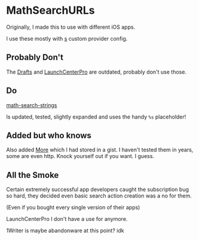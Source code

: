 # MathSearchURLs


Originally, I made this to use with different iOS apps. 


I use these mostly with [s](https://github.com/zquestz/s) custom provider config. 


## Probably Don't 

The [Drafts](Drafts.md) and [LaunchCenterPro](LaunchCenterPro.md) are outdated, probably don't use those.


## Do

[math-search-strings](/math-search-strings.md)

Is updated, tested, slightly expanded and uses the handy `%s` placeholder!

## Added but who knows

Also added [More](more.md) which I had stored in a gist. I haven't tested them in years, some are even http. Knock yourself out if you want. I guess.


## All the Smoke

Certain extremely successful app developers caught the subscription bug so hard, they decided even basic search action creation was a no for them. 

(Even if you bought every single version of their apps) 

LaunchCenterPro I don't have a use for anymore.

1Writer is maybe abandonware at this point? idk 
